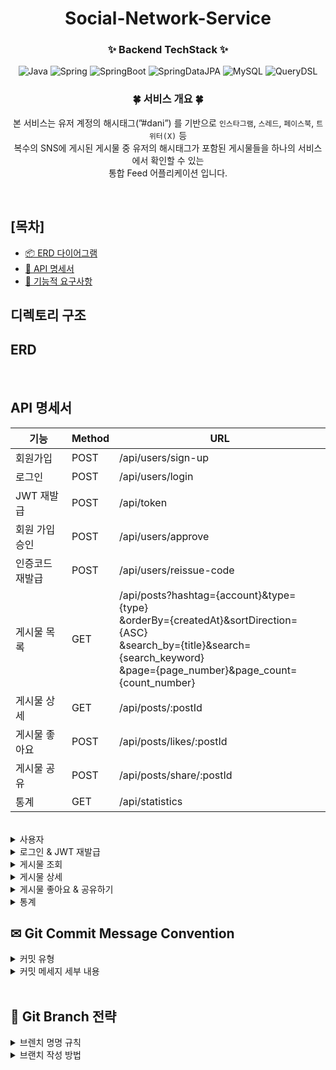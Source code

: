 <div align="center">

# Social-Network-Service

### ✨ Backend TechStack ✨
![Java](https://img.shields.io/badge/-Java-FF7800?style=flat&logo=Java&logoColor=white)
![Spring](https://img.shields.io/badge/spring-%236DB33F.svg?style=for-the-flat&logo=spring&logoColor=white)
![SpringBoot](https://img.shields.io/badge/-SpringBoot-6DB33F?style=flat&logo=SpringBoot&logoColor=white)
![SpringDataJPA](https://img.shields.io/badge/SpringDataJpa-236DB33F?style=flat&logo=spring&logoColor=white)
![MySQL](https://img.shields.io/badge/MySQL-4479A1?style=flat&logo=MySQL&logoColor=white)
![QueryDSL](https://img.shields.io/badge/QueryDSL-EB5424?style=flat&logo=auth0&logoColor=white)

### 🍀 서비스 개요 🍀
본 서비스는 유저 계정의 해시태그(”#dani”) 를 기반으로 `인스타그램`, `스레드`, `페이스북`, `트위터(X)` 등 <br>
복수의 SNS에 게시된 게시물 중 유저의 해시태그가 포함된 게시물들을 하나의 서비스에서 확인할 수 있는 <br>
통합 Feed 어플리케이션 입니다.
</div>

</br>

## [목차]
- [📦 ERD 다이어그램](#%EF%B8%8F-erd-다이어그램)
- [💌 API 명세서](#-api-명세서)
- [📄 기능적 요구사항](#-기능적-요구사항)

## 디렉토리 구조

## ERD


</br>

## API 명세서

| 기능 | Method | URL |
|------|--------|------|
| 회원가입 | POST | /api/users/sign-up |
| 로그인 | POST | /api/users/login |
| JWT 재발급 | POST | /api/token |
| 회원 가입 승인 | POST | /api/users/approve
| 인증코드 재발급 | POST | /api/users/reissue-code |
| 게시물 목록 | GET | /api/posts?hashtag={account}&type={type}</br>&orderBy={createdAt}&sortDirection={ASC}</br>&search_by={title}&search={search_keyword}</br>&page={page_number}&page_count={count_number} |
| 게시물 상세 | GET | /api/posts/:postId |
| 게시물 좋아요 | POST | /api/posts/likes/:postId |
| 게시물 공유 | POST | /api/posts/share/:postId |
| 통계 | GET | /api/statistics |

</br>

<details>
<summary>사용자</summary>
<div markdown="1">

# A. 사용자 🤸‍♀️

## ☁️ 회원가입
 ### 1. 설명
 - `계정`, `이메일`, `비밀번호`을 입력해 회원가입합니다.
 -  회원가입에 성공하면 `인증코드`가 발급됩니다.
  
### 2. 처리 과정
 a. `계정`,`이메일`,`비밀번호` 입력

 b. `비밀번호` 유효성 검사 (2가지 이상 만족)
    <details>
      <summary> 비밀번호 유효성 검사 조건 </summary>

          • 계정, 이메일 아이디와 유사한 비밀번호는 사용할 수 없습니다.
          • 비밀번호는 최소 10자 이상이어야 합니다.
          • 숫자로만 이루어진 비밀번호는 사용할 수 없습니다.
          • 숫자, 문자, 특수문자 중 2가지 이상을 포함해야 합니다.
          • 3회 이상 연속되는 문자 사용이 불가합니다.
</details>

c. 유효성 검사에 통과한 `비밀번호`는 암호화되어 DB에 저장

d. 가입 인증코드 발급 

e. 인증코드, 사용자 정보 DB에 저장

### 3. 입력
```json
{
  "account": "계정",
  "email": "이메일",
  "password": "비밀번호"
}
```
### 4. 출력 
#### - Response : 성공시
```json
{
    "message": "회원가입이 성공적으로 완료됐습니다.",
    "user": {
        "account": "계정",
        "email": "이메일"
    },
    "authCode": "회원가입 인증 코드"
}
```
#### -  Response : 실패시
 - `400 Bad Request`
    - 이메일 형식 오류
    - 비밀번호 제약 조건 오류
   
  - `409 Conflict`
    - 계정이나 이메일 주소가 이미 사용 중인 경우
  - `500 Internal Server Error`

## ☁️ 가입승인
 ### 1. 설명
 - 회원가입 시, 생성된 6자리 랜덤 `인증코드`를 입력합니다.
- `계정`, `비밀번호`, `인증코드`가 올바르게 입력되면 가입승인됩니다.
- 가입승인 되면 `회원등급`이 변경됩니다.
  
### 2. 처리 과정
 a. `계정`,`비밀번호`,`인증코드` 입력

 b. `계정`, `비밀번호` 회원정보 일치 조회

 c. 사용자의 모든 `인증코드` DB 조회 (최신순 정렬)

 d. 입력된 `인증코드`와 가장 최근 발급된 `인증코드` 일치 조회

 e. `인증코드` 유효성 검증 (유효시간 15분)

 f. 회원등급 변경  `NORMAL_USER` → `PREMIUM_USER`

 g. 인증 완료 회원의 `인증코드` DB 삭제

### 3. 입력
```json
{
    "account" : "사용자 계정",
    "password" : "비밀번호",
    "inputCode" : "인증코드"
}
```
### 4. 출력 
#### - Response : 성공시
```json
{
    "message": "인증이 성공적으로 완료되었습니다!",
    "userInfo": {
        "account": "사용자 계정",
        "email": "이메일",
        "grade": "회원등급"
    }
}
```
#### -  Response : 실패시
 - `400 Bad Request`
    - 계정 오류
    - 비밀번호 오류
    - 인증코드 오류
    - 인증코드 만료
  
  - `500 Internal Server Error`

## ☁️ 인증코드 재발급
 ### 1. 설명
 - `인증코드` 재발급을 요청합니다.
  
### 2. 처리 과정
 a. `계정`,`비밀번호` 입력

 b. `계정`, `비밀번호` 회원정보 일치 조회

 c. 새로운 `인증코드` 발급

   d. `인증코드` 저장

   e. 회원등급 변경  `NORMAL_USER` → `PREMIUM_USER`

### 3. 입력
```json
{
    "account" : "사용자 계정",
    "password" : "비밀번호"
}
```
### 4. 출력 
#### - Response : 성공시
```json
{
    "message": "인증코드가 성공적으로 재발급되었습니다",
    "newAuthCode": "재발급 받은 인증코드"
}
```
#### -  Response : 실패시
 - `400 Bad Request`
    - 계정 오류
    - 비밀번호 오류
  - `500 Internal Server Error`
</div>
</details>

<details>
<summary>로그인 & JWT 재발급</summary>
<div markdown="1">

# 기능 요구사항

1. 로그인
    - 설명
        - 회원가입한 회원은 로그인할 수 있다.
        - 로그인에 성공하면 `JWT`가 발급된다.
        - **이후 모든 서비스 이용 시 `JWT`를 사용자 인증에 사용한다.**
    - 입력
        - `계정`, `비밀번호`
    - 출력
        - 성공 : `회원 고유 식별값(id)`, `액세스 토큰`
        - 실패 : `오류 메시지`
    - 처리 과정
        - `계정`과 `비밀번호`로 회원이 존재하는지 확인한다.
        - 존재하는 경우 `액세스 토큰`은 발급받아 출력하고 `리프레시 토큰`은 발급받아 DB에 저장한다.
2. JWT 재발급
    - 설명
        - `액세스 토큰` 과 `리프레시 토큰`을 재발급할 수 있다.
    - 입력
        - `액세스 토큰`, `리프레시 토큰`
    - 출력
        - 성공 : `재발급받은 액세스 토큰`, `재발급받은 리프레시 토큰`
        - 실패 : `오류 메시지`
    - 처리 과정
        - `리프레시 토큰`유효성을 검증한다.
        - 유효한 경우 `액세스 토큰`과 `리프레시 토큰`을 재발급한다.
        - `리프레시 토큰`은 재발급 받은 것으로 업데이트한다.

</div>
</details>

<details>
<summary>게시물 조회</summary>
<div markdown="1">

- 게시물 조회
  - 본인의 계정의 해쉬 태그로 조회하는 기능
  - 선택 시 해당 type의 필드를 보여주는 기능
  - 목록을 정렬해주는 기능
  - 생성날짜순, 업데이트된날짜순, 좋아요순, 공유순, 조회수순 으로 오름차순과 내림차순으로 정렬할 수 있다.
  - 일반 검색을 할 수 있는 기능
  - 기본으로 10개의 게시물을 한 번에 보여주는 기능
  - 조회하려는 페이지 선택 시 해당 페이지만 보여주는 기능

</div>
</details>

<details>
<summary>게시물 상세</summary>
<div markdown="1">

- 게시물 상세(API)
	- 유저가 게시물을 클릭 시 사용되는 API
	- 모든 필드 값을 확인
	- API 호출 시, 해당 게시물 view_count 가 1 증가

</div>
</details>

<details>
<summary>게시물 좋아요 & 공유하기</summary>
<div markdown="1">

- 게시물 좋아요
  게시물 목록 또는 상세 에서 게시물 `좋아요` 클릭 시 사용되는 API
  - 좋아요 클릭 시 각 SNS 별 명시된 API 를 호출합니다.
  - 해당 호출이 성공할 시 `response status 200` 해당 게시물의 `like_count`가 1 증가합니다.
  - 횟수 제한이 없습니다. 한 유저가 몇 번의 좋아요를 누르던 좋아요 수는 계속 상승합니다.
  
- 게시물 공유
  게시물 목록 또는 상세 에서 `공유하기` 클릭 시 사용되는 API
  - 좋아요 클릭 시 각 SNS 별 명시된 API 를 호출합니다.
  - 해당 호출이 성공할 시 `response status 200` 해당 게시물의 `share_count`가 1 증가합니다.
  - 횟수 제한이 없습니다. 한 유저가 몇 번의 공유를 누르던 공유 수는 계속 상승합니다.
  

</div>
</details>

<details>
<summary>통계</summary>
<div markdown="1">

| queryParam | 속성 | default(미입력 시 값) | **설명** |
| --- | --- | --- | --- |
| hashtag | string | 본인계정 |  |
| type | string (열거형) | 필수 값 | date, hour |
| start | date | 오늘로 부터 7일전 | 2023-10-01 과 같이 데이트 형식이며 조회 기준 시작일을 의미합니다. |
| end | date | 오늘 | 2023-10-25 과 같이 데이트 형식이며 조회 기준 시작일을 의미합니다. |
| value | string (열거형) | count (게시물 개수) | count , view_count, like_count, share_count 가 사용 가능합니다. |
- `value`
    - `count` 일 시, 게시물 개수
    - `view_count` 일 시, 해시 태그에 해당하는 게시물 들의 `view_count` 의 합(`like_count`,`share_count` 도 동일)
- `?value=count&type=date` 일시, `start` ~ `end` 기간내 (시작일, 종료일 포함) 해당 `hashtag` 가 포함된 게시물 수를 일자별로 제공합니다.
    - ex) api/statistics?type=DATE&hashtag=user1
    - D-7일전부터 D-day까지 user1이라는 해시태그가 포함된 게시글의 개수를 반환합니다.
- `?value=count&type=hour` 일시, `start` ~ `end` 기간내 (시작일, 종료일 포함) 해당 `hashtag` 가 포함된 게시물 수를 시간별로 제공합니다.
    - `start` 일자의 00시 부터 1시간 간격으로.
    - ex) api/statistics?type=HOUR&hashtag=고양이
    - D-7일전 00:00:00부터 D-day23:59:59까지 고양이이라는 해시태그가 포함된 게시글의 개수를 반환합니다.

</div>
</details>


## ✉ Git Commit Message Convention
<details>
<summary>커밋 유형</summary>
<div markdown="1">
</br>
  <table>
    <tr>
      <th scope="col">커밋 유형</td>
      <th scope="col">의미</td>
    </tr>
    <tr>
      <td>feat</td>
      <td>새로운 기능 추가</td>
    </tr>
    <tr>
      <td>fix</td>
      <td>버그 수정</td>
    </tr>
    <tr>
      <td>docs</td>
      <td>문서 수정</td>
    </tr>
    <tr>
      <td>style</td>
      <td>코드 formatting, 세미콜론 누락, 코드 자체의 변경이 없는 경우</td>
    </tr>
    <tr>
      <td>refactor</td>
      <td>코드 리팩토링</td>
    </tr>
    <tr>
      <td>test</td>
      <td>테스트 코드, 리팩토링 테스트 코드 추가</td>
    </tr>
    <tr>
      <td>chore</td>
      <td>패키지 매니저 수정, 그 외 기타 수정 ex) .gitignore</td>
    </tr>
  </table>
  </br>
</div>
</details>

<details>
<summary>커밋 메세지 세부 내용</summary>
<div markdown="1">
</br>
&emsp;• 글로 작성하여 내용이 잘 전달될 수 있도록 할 것 </br></br>
&emsp;• 본문에는 변경한 내용과 이유 설명 (어떻게보다는 무엇 & 왜를 설명)</br>
&emsp;<div align="center" style="width:90%; height: 140px; border: 1px solid gray; border-radius: 1em; background-color: #AEADAB; color: black; text-align: left ">
&emsp;ex ) </br>
&emsp;refactor : 로그인 기능 변경 (title)</br>
&emsp;( 공 백 ) </br>
&emsp;기존 로그인 방식에서 ~~한 문제로 ~~한 방식으로 변경하였습니다. (content)
</br>
</br>
&emsp;feat : 로그인 기능 구현
</div>
</div>
</details>

</br>


## 🌿 Git Branch 전략
<details>
<summary>브렌치 명명 규칙</summary>
<div markdown="1">
</br>

`feat/기능명`

- ex)  feat/users_apply

</div>
</details>

<details>
<summary>브랜치 작성 방법</summary>
<div markdown="1">
</br>

- 브랜치는 기능 단위로 나눈다.
- feat 브랜치는 dev 브랜치에서 파생해서 만든다.
- PR을 통해 dev 브랜치에서 기능이 완성되면 main 브랜치로 merge 한다.

</br>

|이름|텍스트|
|----|-----|
|main|제품으로 출시될 수 있는 브랜치|
|dev|다음 출시 버전을 개발하는 브랜치|
|feat|기능을 개발하는 브랜치|

</div>
</details>

</br>
